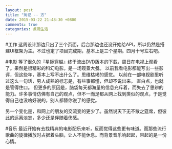 ```yaml
---
layout: post
title: "周记 -- 方"
date: 2015-03-22 21:48:30 +0800
comments: true
categories: 点滴生活
---
```

#工作
这周设计那边只出了三个页面，后台那边也还没开始给API，所以仍然是搭建UI框架为主。不过也定了项目完成期，基本上是三个星期。四月十号左右吧。

#电影
等了很久的『星际穿越』终于流出DVD版本的下载，周日在电视上观看了。果然是很精彩的科幻电影。是一场观景大餐。
以前我看电影都能写出一些影评，但这些年，基本上写不出什么了。思维枯竭的感觉。
以前在一部电视剧里听过这么一句话，男人成熟的标志是，有些事都懂，但却不说出来。
直白点，也就是管得住口。
但更多的原因是，脑袋每天都海量的信息充斥着，而失去了思辨的能力。许多事情仿佛有自己的观点，但不一而足都从网上找到类似的观点，于是觉得自己也没啥好说的，别人都替你说了的感觉。

另一个变化是，和网上的朋友的交流变的更少了。虽然说天下无不散之筵席，但彼此的远离淡忘，多少还是伴随着伤感。

#音乐
最近开始有去找精典的电影配乐来听，反而觉得这些更有味道。而那些流行歌曲的旋律播放时占据着头脑，让人不能休息。而背景音乐响起起，带起的是一份心情。

